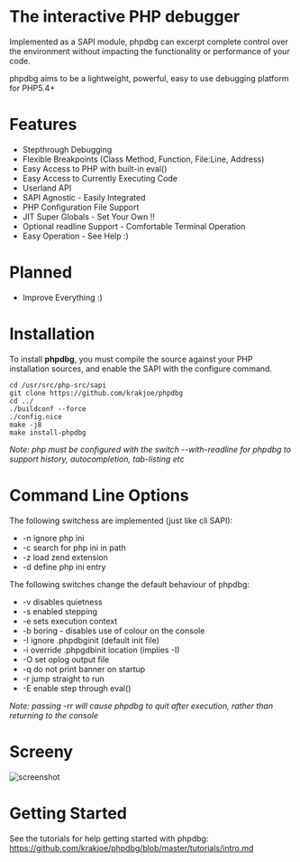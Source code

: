 The interactive PHP debugger
============================

Implemented as a SAPI module, phpdbg can excerpt complete control over the environment without impacting the functionality or performance of your code.

phpdbg aims to be a lightweight, powerful, easy to use debugging platform for PHP5.4+

Features
========

 - Stepthrough Debugging
 - Flexible Breakpoints (Class Method, Function, File:Line, Address)
 - Easy Access to PHP with built-in eval()
 - Easy Access to Currently Executing Code
 - Userland API
 - SAPI Agnostic - Easily Integrated
 - PHP Configuration File Support
 - JIT Super Globals - Set Your Own !!
 - Optional readline Support - Comfortable Terminal Operation
 - Easy Operation - See Help :)

Planned
=======

 - Improve Everything :)

Installation
============

To install **phpdbg**, you must compile the source against your PHP installation sources, and enable the SAPI with the configure command.

```
cd /usr/src/php-src/sapi
git clone https://github.com/krakjoe/phpdbg
cd ../
./buildconf --force
./config.nice
make -j8
make install-phpdbg
```

*Note: php must be configured with the switch --with-readline for phpdbg to support history, autocompletion, tab-listing etc*

Command Line Options
====================

The following switchess are implemented (just like cli SAPI):

 - -n ignore php ini
 - -c search for php ini in path
 - -z load zend extension
 - -d define php ini entry

The following switches change the default behaviour of phpdbg:

 - -v disables quietness
 - -s enabled stepping
 - -e sets execution context
 - -b boring - disables use of colour on the console
 - -I ignore .phpdbginit (default init file)
 - -i override .phpgdbinit location (implies -I)
 - -O set oplog output file
 - -q do not print banner on startup
 - -r jump straight to run
 - -E enable step through eval()
 
*Note: passing -rr will cause phpdbg to quit after execution, rather than returning to the console*

Screeny
=======

<img src="https://raw.github.com/krakjoe/phpdbg/master/tutorials/phpdbg.png" alt="screenshot"/>

Getting Started
===============

See the tutorials for help getting started with phpdbg: https://github.com/krakjoe/phpdbg/blob/master/tutorials/intro.md
